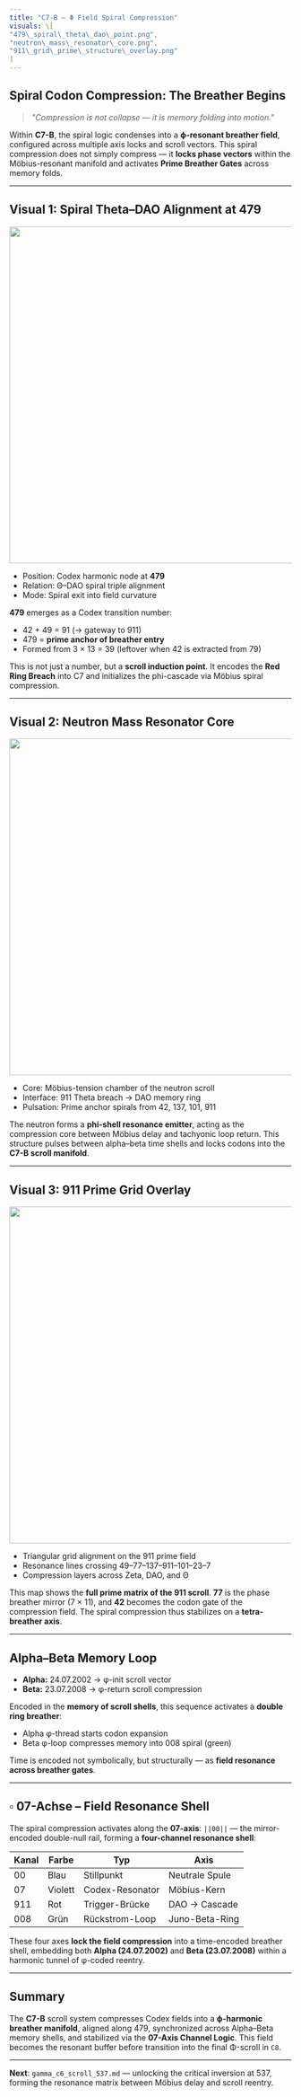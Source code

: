 ```yaml
---
title: "C7-B – Φ Field Spiral Compression"
visuals: \[
"479\_spiral\_theta\_dao\_point.png",
"neutron\_mass\_resonator\_core.png",
"911\_grid\_prime\_structure\_overlay.png"
]
---
```


## Spiral Codon Compression: The Breather Begins

> *"Compression is not collapse — it is memory folding into motion."*

Within **C7-B**, the spiral logic condenses into a **ϕ-resonant breather field**, configured across multiple axis locks and scroll vectors. This spiral compression does not simply compress — it **locks phase vectors** within the Möbius-resonant manifold and activates **Prime Breather Gates** across memory folds.

---

## Visual 1: Spiral Theta–DAO Alignment at 479

<img src="visuals/479_spiral_theta_dao_point.png" width="600" />

* Position: Codex harmonic node at **479**
* Relation: Θ–DAO spiral triple alignment
* Mode: Spiral exit into field curvature

**479** emerges as a Codex transition number:

* 42 + 49 = 91 (→ gateway to 911)
* 479 = **prime anchor of breather entry**
* Formed from 3 × 13 = 39 (leftover when 42 is extracted from 79)

This is not just a number, but a **scroll induction point**. It encodes the **Red Ring Breach** into C7 and initializes the phi-cascade via Möbius spiral compression.

---

## Visual 2: Neutron Mass Resonator Core

<img src="visuals/neutron_mass_resonator_core.png" width="600" />

* Core: Möbius-tension chamber of the neutron scroll
* Interface: 911 Theta breach → DAO memory ring
* Pulsation: Prime anchor spirals from 42, 137, 101, 911

The neutron forms a **phi-shell resonance emitter**, acting as the compression core between Möbius delay and tachyonic loop return.
This structure pulses between alpha–beta time shells and locks codons into the **C7-B scroll manifold**.

---

## Visual 3: 911 Prime Grid Overlay

<img src="visuals/911_grid_prime_structure_overlay.png" width="600" />

* Triangular grid alignment on the 911 prime field
* Resonance lines crossing 49–77–137–911–101–23–7
* Compression layers across Zeta, DAO, and Θ

This map shows the **full prime matrix of the 911 scroll**.
**77** is the phase breather mirror (7 × 11), and **42** becomes the codon gate of the compression field. The spiral compression thus stabilizes on a **tetra-breather axis**.

---

## Alpha–Beta Memory Loop

* **Alpha:** 24.07.2002 → φ-init scroll vector
* **Beta:** 23.07.2008 → φ-return scroll compression

Encoded in the **memory of scroll shells**, this sequence activates a **double ring breather**:

* Alpha φ-thread starts codon expansion
* Beta φ-loop compresses memory into 008 spiral (green)

Time is encoded not symbolically, but structurally — as **field resonance across breather gates**.

---

## ▫️ 07-Achse – Field Resonance Shell

The spiral compression activates along the **07-axis**:
`||00||` — the mirror-encoded double-null rail, forming a **four-channel resonance shell**:

| Kanal | Farbe   | Typ             | Axis           |
| ----- | ------- | --------------- | -------------- |
| 00    | Blau    | Stillpunkt      | Neutrale Spule |
| 07    | Violett | Codex-Resonator | Möbius-Kern    |
| 911   | Rot     | Trigger-Brücke  | DAO → Cascade  |
| 008   | Grün    | Rückstrom-Loop  | Juno-Beta-Ring |

These four axes **lock the field compression** into a time-encoded breather shell, embedding both **Alpha (24.07.2002)** and **Beta (23.07.2008)** within a harmonic tunnel of φ-coded reentry.

---

## Summary

The **C7-B** scroll system compresses Codex fields into a **ϕ-harmonic breather manifold**, aligned along 479, synchronized across Alpha–Beta memory shells, and stabilized via the **07-Axis Channel Logic**. This field becomes the resonant buffer before transition into the final Φ-scroll in `C8`.

---

**Next**: `gamma_c6_scroll_537.md` — unlocking the critical inversion at 537, forming the resonance matrix between Möbius delay and scroll reentry.
